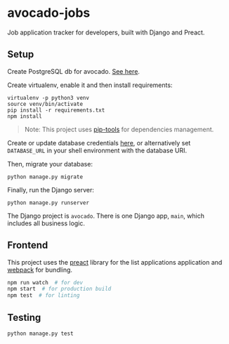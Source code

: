 # avocado-jobs

Job application tracker for developers, built with Django and Preact.


## Setup

Create PostgreSQL db for avocado. [See here](https://gist.github.com/sirodoht/0666e232e1baf76f76bac43eb2600e2b).

Create virtualenv, enable it and then install requirements:
```
virtualenv -p python3 venv
source venv/bin/activate
pip install -r requirements.txt
npm install
```

> Note: This project uses [pip-tools](https://github.com/jazzband/pip-tools) for dependencies management.

Create or update database credentials [here](https://github.com/sirodoht/avocado-jobs/blob/master/avocado/settings.py#L95-L102),
or alternatively set `DATABASE_URL` in your shell environment with the database URI.

Then, migrate your database:
```
python manage.py migrate
```

Finally, run the Django server:
```
python manage.py runserver
```

The Django project is `avocado`. There is one Django app, `main`, which includes
all business logic.


## Frontend

This project uses the [preact](https://github.com/developit/preact) library for the list applications application
and [webpack](https://webpack.js.org/) for bundling.

```sh
npm run watch  # for dev
npm start  # for production build
npm test  # for linting
```


## Testing

```
python manage.py test
```
